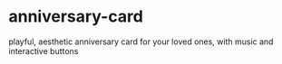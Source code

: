 # anniversary-card
playful, aesthetic anniversary card for your loved ones, with music and interactive buttons
